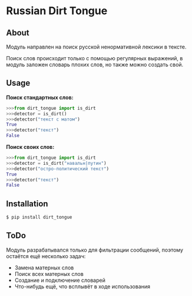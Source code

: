 # Russian Dirt Tongue  
## About
Модуль направлен на поиск русской ненормативной лексики в тексте.

Поиск слов происходит только с помощью регулярных выражений, в модуль заложен 
словарь плохих слов, но также можно создать свой.

## Usage

**Поиск стандартных слов:**

```python
>>>from dirt_tongue import is_dirt
>>>detector = is_dirt()
>>>detector("текст с матом")
True
>>>detector("текст")
False
```

**Поиск своих слов:**
```python
>>>from dirt_tongue import is_dirt
>>>detector = is_dirt("навальн|путин")
>>>detector("остро-политический текст")
True
>>>detector("текст")
False
```

## Installation

```bash
$ pip install dirt_tongue
```

## ToDo  
Модуль разрабатывался только для фильтрации сообщений, поэтому остаётся ещё несколько 
задач:
* Замена матерных слов
* Поиск всех матерных слов
* Создание и подключение словарей
* Что-нибудь ещё, что всплывёт в ходе использования
